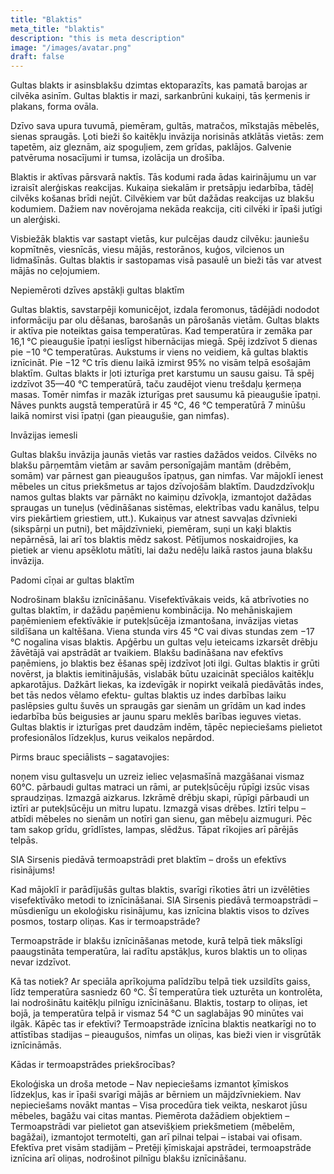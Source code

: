 ```yaml
---
title: "Blaktis"
meta_title: "blaktis"
description: "this is meta description"
image: "/images/avatar.png"
draft: false
---
```

Gultas blakts ir asinsblakšu dzimtas ektoparazīts, kas pamatā barojas ar cilvēka asinīm. Gultas blaktis ir mazi, sarkanbrūni kukaiņi, tās ķermenis ir plakans, forma ovāla.

Dzīvo sava upura tuvumā, piemēram, gultās, matračos, mīkstajās mēbelēs, sienas spraugās. Ļoti bieži šo kaitēkļu invāzija norisinās atklātās vietās: zem tapetēm, aiz gleznām, aiz spoguļiem, zem grīdas, paklājos. Galvenie patvēruma nosacījumi ir tumsa, izolācija un drošība.

Blaktis ir aktīvas pārsvarā naktīs. Tās kodumi rada ādas kairinājumu un var izraisīt alerģiskas reakcijas. Kukaiņa siekalām ir pretsāpju iedarbība, tādēļ cilvēks košanas brīdi nejūt. Cilvēkiem var būt dažādas reakcijas uz blakšu kodumiem. Dažiem nav novērojama nekāda reakcija, citi cilvēki ir īpaši jutīgi un alerģiski.

Visbiežāk blaktis var sastapt vietās, kur pulcējas daudz cilvēku: jauniešu kopmītnēs, viesnīcās, viesu mājās, restorānos, kuģos, vilcienos un lidmašīnās. Gultas blaktis ir sastopamas visā pasaulē un bieži tās var atvest mājās no ceļojumiem.

Nepiemēroti dzīves apstākļi gultas blaktīm

Gultas blaktis, savstarpēji komunicējot, izdala feromonus, tādējādi nododot informāciju par olu dēšanas, barošanās un pārošanās vietām. Gultas blakts ir aktīva pie noteiktas gaisa temperatūras. Kad temperatūra ir zemāka par 16,1 °C pieaugušie īpatņi ieslīgst hibernācijas miegā. Spēj izdzīvot 5 dienas pie −10 °C temperatūras. Aukstums ir viens no veidiem, kā gultas blaktis iznīcināt. Pie −12 °C trīs dienu laikā izmirst 95% no visām telpā esošajām blaktīm. Gultas blakts ir ļoti izturīga pret karstumu un sausu gaisu. Tā spēj izdzīvot 35—40 °C temperatūrā, taču zaudējot vienu trešdaļu ķermeņa masas. Tomēr nimfas ir mazāk izturīgas pret sausumu kā pieaugušie īpatņi. Nāves punkts augstā temperatūrā ir 45 °C, 46 °C temperatūrā 7 minūšu laikā nomirst visi īpatņi (gan pieaugušie, gan nimfas).

Invāzijas iemesli

Gultas blakšu invāzija jaunās vietās var rasties dažādos veidos. Cilvēks no blakšu pārņemtām vietām ar savām personīgajām mantām (drēbēm, somām) var pārnest gan pieaugušos īpatņus, gan nimfas. Var mājoklī ienest mēbeles un citus priekšmetus ar tajos dzīvojošām blaktīm. Daudzdzīvokļu namos gultas blakts var pārnākt no kaimiņu dzīvokļa, izmantojot dažādas spraugas un tuneļus (vēdināšanas sistēmas, elektrības vadu kanālus, telpu virs piekārtiem griestiem, utt.). Kukaiņus var atnest savvaļas dzīvnieki (sikspārņi un putni), bet mājdzīvnieki, piemēram, suņi un kaķi blaktis nepārnēsā, lai arī tos blaktis mēdz sakost. Pētījumos noskaidrojies, ka pietiek ar vienu apsēklotu mātīti, lai dažu nedēļu laikā rastos jauna blakšu invāzija.

Padomi cīņai ar gultas blaktīm

Nodrošinam blakšu iznīcināšanu. Visefektīvākais veids, kā atbrīvoties no gultas blaktīm, ir dažādu paņēmienu kombinācija. No mehāniskajiem paņēmieniem efektīvākie ir putekļsūcēja izmantošana, invāzijas vietas sildīšana un kaltēšana. Viena stunda virs 45 °C vai divas stundas zem −17 °C nogalina visas blaktis. Apģērbu un gultas veļu ieteicams izkarsēt drēbju žāvētājā vai apstrādāt ar tvaikiem. Blakšu badināšana nav efektīvs paņēmiens, jo blaktis bez ēšanas spēj izdzīvot ļoti ilgi. Gultas blaktis ir grūti novērst, ja blaktis iemitinājušās, vislabāk būtu uzaicināt speciālos kaitēkļu apkarotājus. Dažkārt liekas, ka izdevīgāk ir nopirkt veikalā piedāvātās indes, bet tās nedos vēlamo efektu- gultas blaktis uz indes darbības laiku paslēpsies gultu šuvēs un spraugās gar sienām un grīdām un kad indes iedarbība būs beigusies ar jaunu sparu meklēs barības ieguves vietas. Gultas blaktis ir izturīgas pret daudzām indēm, tāpēc nepieciešams pielietot profesionālos līdzekļus, kurus veikalos nepārdod.

Pirms brauc speciālists – sagatavojies:

noņem visu gultasveļu un uzreiz ieliec veļasmašīnā mazgāšanai vismaz 60℃.
pārbaudi gultas matraci un rāmi, ar putekļsūcēju rūpīgi izsūc visas spraudziņas.
Izmazgā aizkarus.
Izkrāmē drēbju skapi, rūpīgi pārbaudi un iztīri ar putekļsūcēju un mitru lupatu. Izmazgā visas drēbes.
Iztīri telpu – atbīdi mēbeles no sienām un notīri gan sienu, gan mēbeļu aizmuguri. Pēc tam sakop grīdu, grīdlīstes, lampas, slēdžus. Tāpat rīkojies arī pārējās telpās.

SIA Sirsenis piedāvā termoapstrādi pret blaktīm – drošs un efektīvs risinājums!

Kad mājoklī ir parādījušās gultas blaktis, svarīgi rīkoties ātri un izvēlēties visefektīvāko metodi to iznīcināšanai. SIA Sirsenis piedāvā termoapstrādi – mūsdienīgu un ekoloģisku risinājumu, kas iznīcina blaktis visos to dzīves posmos, tostarp oliņas.
Kas ir termoapstrāde?

Termoapstrāde ir blakšu iznīcināšanas metode, kurā telpā tiek mākslīgi paaugstināta temperatūra, lai radītu apstākļus, kuros blaktis un to oliņas nevar izdzīvot.

Kā tas notiek?
Ar speciāla aprīkojuma palīdzību telpā tiek uzsildīts gaiss, līdz temperatūra sasniedz 60 °C. Šī temperatūra tiek uzturēta un kontrolēta, lai nodrošinātu kaitēkļu pilnīgu iznīcināšanu. Blaktis, tostarp to oliņas, iet bojā, ja temperatūra telpā ir vismaz 54 °C un saglabājas 90 minūtes vai ilgāk.
Kāpēc tas ir efektīvi?
Termoapstrāde iznīcina blaktis neatkarīgi no to attīstības stadijas – pieaugušos, nimfas un oliņas, kas bieži vien ir visgrūtāk iznīcināmās.

Kādas ir termoapstrādes priekšrocības?

Ekoloģiska un droša metode – Nav nepieciešams izmantot ķīmiskos līdzekļus, kas ir īpaši svarīgi mājās ar bērniem un mājdzīvniekiem.
Nav nepieciešams novākt mantas – Visa procedūra tiek veikta, neskarot jūsu mēbeles, bagāžu vai citas mantas.
Piemērota dažādiem objektiem – Termoapstrādi var pielietot gan atsevišķiem priekšmetiem (mēbelēm, bagāžai), izmantojot termotelti, gan arī pilnai telpai – istabai vai ofisam.
Efektīva pret visām stadijām – Pretēji ķīmiskajai apstrādei, termoapstrāde iznīcina arī oliņas, nodrošinot pilnīgu blakšu iznīcināšanu.
